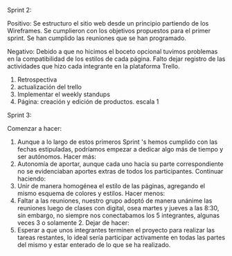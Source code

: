 Sprint 2:

Positivo:
Se estructuro el sitio web desde un principio partiendo de los Wireframes.
Se cumplieron con los objetivos propuestos para el primer sprint.
Se han cumplido las reuniones que se han programado. 


Negativo:
Debido a que no hicimos el boceto opcional tuvimos problemas en la compatibilidad de los estilos de cada página.
Falto dejar registro de las actividades que hizo cada integrante en la plataforma Trello.

1. Retrospectiva
2. actualización del trello
3. Implementar el weekly standups
4. Página: creación y edición de productos. escala 1


Sprint 3:

Comenzar a hacer:
1. Aunque a lo largo de estos primeros Sprint 's hemos cumplido con las fechas estipuladas, podríamos empezar a dedicar algo más de tiempo y ser autónomos.
Hacer más:
1. Autonomía de aportar, aunque cada uno hacía su parte correspondiente no se evidenciaban aportes extras de todos los participantes.
Continuar haciendo:
1. Unir de manera homogénea el estilo de las páginas, agregando el mismo esquema de colores y estilos. 
Hacer menos:
1.  Faltar a las reuniones, nuestro grupo adoptó de manera unánime las reuniones luego de clases con digital, osea martes y jueves a las 8:30, sin embargo, no siempre nos conectabamos los 5 integrantes, algunas veces 3 o solamente 2.
Dejar de hacer:
1.  Esperar a que unos integrantes terminen el proyecto para realizar las tareas restantes, lo ideal sería participar activamente en todas las partes del mismo y estar enterado de lo que se ha realizado.